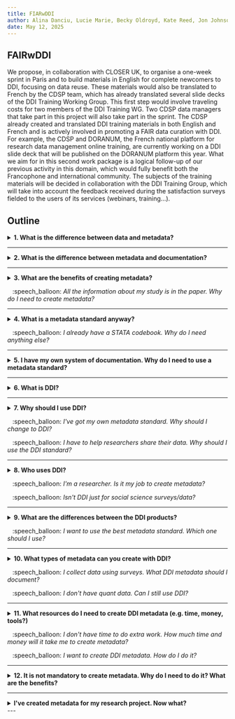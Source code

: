 ```yaml
---
title: FIARwDDI
author: Alina Danciu, Lucie Marie, Becky Oldroyd, Kate Reed, Jon Johnson
date: May 12, 2025
---
```


## FAIRwDDI

We propose, in collaboration with CLOSER UK, to organise a one-week sprint in Paris and to build materials in English for complete newcomers to DDI, focusing on data reuse. These materials would also be translated to French by the CDSP team, which has already translated several slide decks of the DDI Training Working Group. This first step would involve traveling costs for two members of the DDI Training WG. Two CDSP data managers that take part in this project will also take part in the sprint. 
The CDSP already created and translated DDI training materials in both English and French and is actively involved in promoting a FAIR data curation with DDI. For example, the CDSP and DORANUM, the French national platform for research data management online training, are currently working on a DDI slide deck that will be published on the DORANUM platform this year. What we aim for in this second work package is a logical follow-up of our previous activity in this domain, which would fully benefit both the Francophone and international community. The  subjects of the training materials will be decided in collaboration with the DDI Training Group, which will take into account the feedback received during the satisfaction surveys fielded to the users of its services (webinars, training…). 


## Outline

<details>
<summary><b>1. What is the difference between data and metadata?</b></summary>
<p></p>
Data is the primary information collected during a study, an experiment, or an observation. It aims to measure concepts by collecting data that can be represented in different ways, such as numbers, text, symbols, or pictures. <p></p>

For data to be meaningful, it needs to have related information about what it measures and how that should be interpreted - this is what metadata captures. 

_Example: the height of a human, measured to the nearest millimetres, using a stadiometer._

FAIR (Findable, Accessible, Interoperable, and Reusable) data can be made possible through structured metadata. It enables information exchange, and technical infrastructure such as persistent identifiers alongside data format information to be able to compare and combine the data itself.

</details>

---

<details>
<summary><b>2. What is the difference between metadata and documentation?</b></summary>
<p></p>

Metadata is a form of documentation that describes data - you may have heard of the phrase “data about data”. It can be used to describe high-level information about a study, such as the year it was conducted or the Principal Investigator (PI), right down to the questions asked to generate the variables.

Metadata differs from other forms of documentation, such as PDFs or STATA codebooks, because it is structured and machine-readable, using formats such as XML. In this way, metadata is more powerful than other forms of documentation as it allows people to quickly discover, understand and (re)use data.

_Example: a search engine cannot read/understand unstructured documentation. As metadata is structured and machine actionable, people can efficiently search and compare vast quantities of information without having to read individual documentation._

</details>

---

<details>
<summary><b>3. What are the benefits of creating metadata?</b><p></p>
&nbsp;&nbsp; :speech_balloon: <i>All the information about my study is in the paper. Why do I need to create metadata?</i></summary>
<p></p>

When data are described in a research paper, it may take time to find and extract the information you need to understand and reuse data, or it may be incomplete. Also, the purpose of a paper is to report the findings of a particular research question, but data can be reused to answer more research questions than the one it was originally intended to measure. When we aim to share and reuse data, another level of description is needed. Metadata provides the information needed for people to efficiently discover, understand and (re)use data, making your data go further. By maximising the potential of data, metadata creates more opportunity for data citations, secondary research and cross-study comparison. It is also helpful for your future self, to help you understand your own data in the future.

</details>

---

<details>
<summary><b>4. What is a metadata standard anyway?</b><p></p>
&nbsp;&nbsp; :speech_balloon: <i>I already have a STATA codebook. Why do I need anything else?</i></summary>
<p></p>

Metadata standards are a ready-made framework for describing the data and related information. They provide a consistent way to structure your metadata, enabling sharing and comparing across studies. While there are a few cross-discipline standards, they are often discipline specific, focusing on a particular research area.

Even within a research area, there may be different ways of saying the same thing. A standard gives a common language so there is a shared understanding.

_Example: The term **“Creator”** is used to describe the person, corporate body, or agency responsible for making the resource in several metadata standards. The **“Publisher”** is the person or organization responsible for making the resource available in its present form._

Metadata may be associated with other metadata to provide a more detailed level of information.  

_Example: **“Publisher”** can be associated with other information, such as name, role and organisation._

Metadata standards often allow the addition of other content you may want to use in your organisation but not share with others.

</details>

---

<details>
<summary><b>5. I have my own system of documentation. Why do I need to use a metadata standard?</b></summary>
<p></p>

Even if you have your own system of documentation, using a metadata standard makes your metadata more powerful. Metadata standards can increase the visibility and usability of your data, for instance within a data archive or repository. 

They make your metadata interoperable, meaning it can be exchanged with other systems and tools and compared to other people’s metadata. The more people who adopt a standard, the more powerful and effective it becomes. 

Metadata standards transform metadata from a personal filing system into a tool that can help you search, compare and preserve metadata across studies. They also save you time, as metadata standards give you a ready-made framework, telling you what to document, the metadata fields, and their allowable inputs.

</details>

---

<details>
<summary><b>6. What is DDI?</b></summary>
<p></p>

“The Data Documentation Initiative (DDI) is a suite of products that describes metadata about both quantitative and qualitative research data in the social, behavioral, economic, and health sciences. The DDI suite is a set of free standards that help you document and manage different stages of the research data lifecycle, including conceptualization, collection, process, distribution, discovery, and archiving.”

For example, DDI offers a set of controlled vocabularies commonly used in social science and other disciplines to support systems designed to identify, locate, and access data for research purposes. 
It can also be easily mapped with other standards, such as Dublin Core, to facilitate data interoperability between different repositories or systems. 
 
</details>

---

<details>
<summary><b>7. Why should I use DDI?</b> <p></p>
&nbsp;&nbsp; :speech_balloon: <i>I've got my own metadata standard. Why should I change to DDI?</i> <p></p>
&nbsp;&nbsp; :speech_balloon: <i>I have to help researchers share their data. Why should I use the DDI standard?</i></summary>
<p></p>

Using standards makes data usable to more than just the project or person that created the data. It also makes interoperability possible.

Documenting data with open standards like DDI improves consistency, integration, and quality, producing FAIR data, realizing its full potential for people, software, and machines (DDI website). 

The DDI products will allow you to document all the stages of the research process, from conceptualisation, collection, discovery and archiving. They allow you to document the data itself (example: questions, code lists, etc.). 

This will improve its trustworthiness, discoverability and reusability. You/your institution will contribute to the open science movement and join the many researchers, data scientists, data managers, archives, repositories that use DDI.

</details>

---

<details>
<summary><b>8. Who uses DDI?</b> <p></p>
&nbsp;&nbsp; :speech_balloon: <i>I'm a researcher. Is it my job to create metadata?</i> <p></p>
&nbsp;&nbsp; :speech_balloon: <i>Isn't DDI just for social science surveys/data?</i> </summary>
<p></p>

DDI is used in over 500 organisations, including archives, social and health related research organisations and national statistics agencies.  

Certain platforms or repositories will suggest researchers to use specific standards when it comes to creating metadata. For example, in France, DDI is recommended in the Passport for Open Science of the Ministry of Higher Education and Research as a standard for metadata when describing data from surveys and other observation methods in social science, behavioural science, economics and healthcare. 

Who better than you to explain the production process of your own data? 

Even though it may seem a bit technical or intimidating, metadata experts can help you to get started. Feel free to get in touch with the DDI Alliance https://ddialliance.org/request-training

</details>

---

<details>
<summary><b>9. What are the differences between the DDI products?</b><p></p>
&nbsp;&nbsp; :speech_balloon: <i>I want to use the best metadata standard. Which one should I use?</i></summary>
<p></p>

There is no ‘best’ metadata standard, as different standards are designed to address different purposes and needs. Rather than looking for the ‘best’ standard, it’s about finding the right standard for your metadata.

When finding the right standard, you need to consider: what’s the common standard used in your discipline, what metadata do you want to capture (e.g. study level information, data level information etc.), how much time and resource do you have to create and manage metadata.

</details>

---

<details>
<summary><b>10. What types of metadata can you create with DDI?</b><p></p>
&nbsp;&nbsp; :speech_balloon: <i>I collect data using surveys. What DDI metadata should I document?</i><p></p>
&nbsp;&nbsp; :speech_balloon: <i>I don't have quant data. Can I still use DDI?</i></summary>
<p></p>

The DDI standard allows you to document a variety of metadata, from high-level information about your study, to very detailed  information about questions and variables. It is up to you to decide which elements of the standard you adopt. This decision depends on the scope of your research project and the resources available to you, but some metadata is always better than none. A good starting point is to consider what information someone else would need to understand and use your data, or for you to understand and use your own data in the future.

</details>

---

<details>
<summary><b>11. What resources do I need to create DDI metadata (e.g. time, money, tools?)</b><p></p>
&nbsp;&nbsp; :speech_balloon: <i>I don't have time to do extra work. How much time and money will it take me to create metadata?</i><p></p>
&nbsp;&nbsp; :speech_balloon: <i>I want to create DDI metadata. How do I do it?</i></summary>
<p></p>

DDI is a free, openly available standard which anyone can access and use. It provides a framework and guidance on how to create open metadata. There are different tools and software you can use to create and manage this metadata, some free and some commercial. DDI provides a list of tools you could use here, which range in functionality and scope.

What tools you use, how long it will take and how much it will cost, depends on the research and what metadata you want to create. If you have a small one-off project, you may only want to capture study level information. However, if you’re working on large datasets that you are planning to repeat and share widely, you may want to capture more detailed information such as variable information.

It’s important to think about metadata from the beginning of a research project. Creating and managing metadata from the start will save time and money, so you’re not stuck retrospectively creating metadata.

</details>

---

<details>
<summary><b>12. It is not mandatory to create metadata. Why do I need to do it? What are the benefits?</b></summary>
<p></p>

While some funders and organisations require metadata, their creation is often optional. Some researchers are worried that it is a drain on time and resources. So, why do it?

Creating robust metadata actually saves you time in the long run and maximises the use of your data. Without metadata, your data ends up in a silo as it is harder to discover,understand and (re)use. Researchers waste time independently seeking or giving clarification around datasets.

Metadata allows people to compare and exchange information between different datasets. Data is easier to discover and understand, leading to more data citations, secondary research and cross-study comparison. It’s also a useful note to self, helping you organise your data and refer to it in the future.

</details>

---

<details>
<summary><b>I've created metadata for my research project. Now what?</b></summary>
<p></p>

Metadata should be created from the beginning of the research project. Using an open standard like DDI for their creation will help: 

- If you want a way to make documenting and sharing your data easier
- If you are interested in using a common documentation standard that permits Web display
- If you want to export and repurpose  your documentation to other formats and products, for example create PDF files
- DDI is a way to standardize documentation and make it interoperable. DDI uses XML to create FAIR metadata that is structured yet flexible, and not platform dependent.

</details>
---

